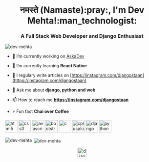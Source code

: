 <h1 align="center">नमस्ते (Namaste):pray:, I'm Dev Mehta!:man_technologist:</h1>
<h3 align="center">A Full Stack Web Developer and Django Enthusiast</h3>

<p align="left"><img src="https://komarev.com/ghpvc/?username=dev-mehta" alt="dev-mehta" /> </p>

- 🔭 I’m currently working on [AskaDev](https://github.com/Dev-Mehta/AskaDev)

- 🌱 I’m currently learning **React Native**

- 📝 I regulary write articles on [https://instagram.com/djangostaan](https://instagram.com/djangostaan)

- 💬 Ask me about **django, python and web**

- 📫 How to reach me **https://instagram.com/djangostaan**

- ⚡ Fun fact **Chai over Coffee**

<p align="left"><img src="https://devicons.github.io/devicon/devicon.git/icons/html5/html5-original-wordmark.svg" alt="html5" width="40" height="40"/> <img src="https://devicons.github.io/devicon/devicon.git/icons/css3/css3-original-wordmark.svg" alt="css3" width="40" height="40"/> <img src="https://devicons.github.io/devicon/devicon.git/icons/javascript/javascript-original.svg" alt="javascript" width="40" height="40"/> <img src="https://devicons.github.io/devicon/devicon.git/icons/bootstrap/bootstrap-plain.svg" alt="bootstrap" width="40" height="40"/> <img src="https://devicons.github.io/devicon/devicon.git/icons/c/c-original.svg" alt="c" width="40" height="40"/> <img src="https://devicons.github.io/devicon/devicon.git/icons/cplusplus/cplusplus-original.svg" alt="cplusplus" width="40" height="40"/>  <img src="https://devicons.github.io/devicon/devicon.git/icons/django/django-original.svg" alt="django" width="40" height="40"/>   <img src="https://devicons.github.io/devicon/devicon.git/icons/python/python-original.svg" alt="python" width="40" height="40"/></p><p><img align="left" src="https://github-readme-stats.vercel.app/api/top-langs/?username=dev-mehta&layout=compact&hide=html" alt="dev-mehta" /></p>

<p>&nbsp;<img align="center" src="https://github-readme-stats.vercel.app/api?username=dev-mehta&show_icons=true" alt="dev-mehta" /></p>

<p align="center">
<a href="https://instagram.com/djangostaan" target="blank"><img align="center" src="https://cdn.jsdelivr.net/npm/simple-icons@3.0.1/icons/instagram.svg" alt="djangostaan" height="30" width="30" /></a>
</p>
